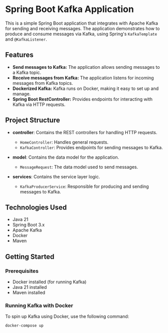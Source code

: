 # Spring Boot Kafka Application

This is a simple Spring Boot application that integrates with Apache Kafka for sending and receiving messages. The application demonstrates how to produce and consume messages via Kafka, using Spring's `KafkaTemplate` and `@KafkaListener`.

## Features

- **Send messages to Kafka:** The application allows sending messages to a Kafka topic.
- **Receive messages from Kafka:** The application listens for incoming messages from Kafka topics.
- **Dockerized Kafka:** Kafka runs on Docker, making it easy to set up and manage.
- **Spring Boot RestController:** Provides endpoints for interacting with Kafka via HTTP requests.

## Project Structure

- **controller**: Contains the REST controllers for handling HTTP requests.
  - `HomeController`: Handles general requests.
  - `KafkaController`: Provides endpoints for sending messages to Kafka.
  
- **model**: Contains the data model for the application.
  - `MessageRequest`: The data model used to send messages.

- **services**: Contains the service layer logic.
  - `KafkaProducerService`: Responsible for producing and sending messages to Kafka.

## Technologies Used

- Java 21
- Spring Boot 3.x
- Apache Kafka
- Docker
- Maven

## Getting Started

### Prerequisites

- Docker installed (for running Kafka)
- Java 21 installed
- Maven installed

### Running Kafka with Docker

To spin up Kafka using Docker, use the following command:

```bash
docker-compose up
